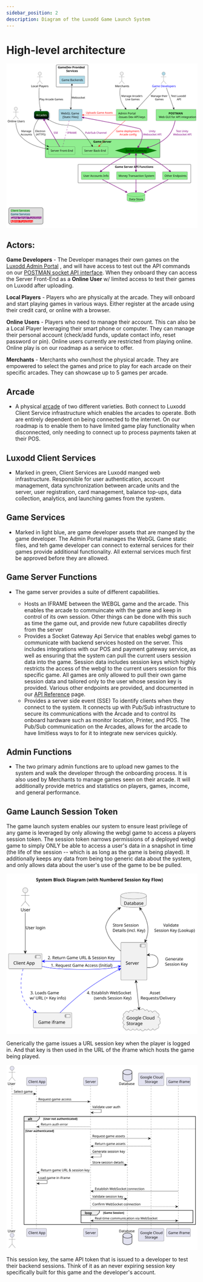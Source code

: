 ```yaml
---
sidebar_position: 2
description: Diagram of the Luxodd Game Launch System
---
```


# High-level architecture

![alt text](assets/Current-APIIntegration.svg)

## Actors:

**Game Developers** - The Developer manages their own games on the [Luxodd Admin Portal](https://admin.luxodd.com) , and will have access to test out the API commands on our [POSTMAN socket API interface](./websocket.mdx). When they onboard they can access the Server Front-End as a **Online User** w/ limited access to test their games on Luxodd after uploading.

**Local Players** - Players who are physically at the arcade. They will onboard and start playing games in various ways. Either register at the arcade using their credit card, or online with a browser.

**Online Users** - Players who need to manage their account. This can also be a Local Player leveraging their smart phone or computer. They can manage their personal account (check/add funds, update contact info, reset password or pin). Online users currently are restricted from playing online. Online play is on our roadmap as a service to offer.

**Merchants** - Merchants who own/host the physical arcade. They are empowered to select the games and price to play for each arcade on their specific arcades. They can showcase up to 5 games per arcade.

## Arcade

- A physical [arcade](hardware-specification.md) of two different varieties. Both connect to Luxodd Client Service infrastructure which enables the arcades to operate. Both are entirely dependent on being connected to the internet. On our roadmap is to enable them to have limited game play functionality when disconnected, only needing to connect up to process payments taken at their POS.

## Luxodd Client Services

- Marked in green, Client Services are Luxodd manged web infrastructure. Responsible for user authentication, account management, data synchronization between arcade units and the server, user registration, card management, balance top-ups, data collection, analytics, and launching games from the system.

## Game Services

- Marked in light blue, are game developer assets that are manged by the game developer. The Admin Portal manages the WebGL Game static files, and teh game developer can connect to external services for their games provide additional functionality. All external services much first be approved before they are allowed.

## Game Server Functions

- The game server provides a suite of different capabilities.

  - Hosts an IFRAME between the WEBGL game and the arcade. This enables the arcade to commuincate with the game and keep in control of its own session. Other things can be done with this such as time the game out, and provide new future capabilites directly from the server
  - Provides a Socket Gateway Api Service that enables webgl games to communicate with backend services hosted on the server. This includes integrations with our POS and payment gateway service, as well as ensuring that the system can pull the current users session data into the game. Session data includes session keys which highly restricts the access of the webgl to the current users session for this specific game. All games are only allowed to pull their own game session data and tailored only to the user whose session key is provided. Various other endpoints are provided, and documented in our [API Reference](unity-plugin/api-reference.mdx) page.
  - Provides a server side event (SSE) To identify clients when they connect to the system. It connects up with Pub/Sub infrastructure to secure its communications with the Arcade and to control its onboard hardware such as monitor location, Printer, and POS. The Pub/Sub communication on the Arcades, allows for the arcade to have limitless ways to for it to integrate new services quickly.

## Admin Functions

- The two primary admin functions are to upload new games to the system and walk the developer through the onboarding process. It is also used by Merchants to manage games seen on their arcade. It will additionally provide metrics and statistics on players, games, income, and general performance.

## Game Launch Session Token

The game launch system enables our system to ensure least privilege of any game is leveraged by only allowing the webgl game to access a players session token. The session token narrows permissions of a deployed webgl game to simply ONLY be able to access a user's data in a snapshot in time (the life of the session -- which is as long as the game is being played). It additionally keeps any data from being too generic data about the system, and only allows data about the user's use of the game to be be pulled.

![game token generation block](assets/gameTokenGeneration-Block.svg)

Generically the game issues a URL session key when the player is logged in. And that key is then used in the URL of the iframe which hosts the game being played.

![gameTokenGeneration-Seq](assets/gameTokenGeneration-Seq.svg)

This session key, the same API token that is issued to a developer to test their backend sessions. Think of it as an never expiring session key specifically built for this game and the developer's account.
